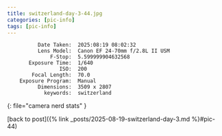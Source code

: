 ```yaml
---
title: switzerland-day-3-44.jpg
categories: [pic-info]
tags: [pic-info]
---
```


```text
          Date Taken:  2025:08:19 08:02:32
          Lens Model:  Canon EF 24-70mm f/2.8L II USM
              F-Stop:  5.599999904632568
       Exposure Time:  1/640
                 ISO:  200
        Focal Length:  70.0
    Exposure Program:  Manual
          Dimensions:  3509 x 2807
            keywords:  switzerland
```
{: file="camera nerd stats" }

[back to post]({% link _posts/2025-08-19-switzerland-day-3.md %}#pic-44)